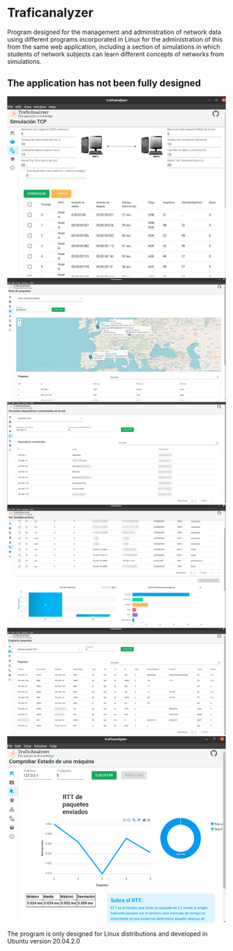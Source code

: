 # Traficanalyzer 

Program designed for the management and administration of network data using different programs incorporated in Linux for the administration of this from the same web application, including a section of simulations in which students of network subjects can learn different concepts of networks from simulations.

## The application has not been fully designed 

<img src="/public/1.png" alt="Simulacion TCP" /> 
<img src="/public/3.png" alt="Ruta paquetes"/> 
<img src="/public/4.png" alt="Dispositivos en red"/> 
<img src="/public/5.png" alt="Captura paquetes"/> 
<img src="/public/6.png" alt="My cool logo"/> 
<img src="/public/2.png" alt="My cool logo"/> 

The program is only designed for Linux distributions and developed in Ubuntu version 20.04.2.0
